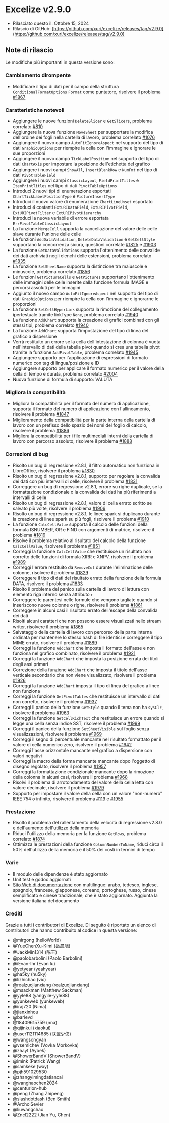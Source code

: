 # Excelize v2.9.0

* Rilasciato questo il: Ottobre 15, 2024
* Rilascio di GitHub: [https://github.com/xuri/excelize/releases/tag/v2.9.0](https://github.com/xuri/excelize/releases/tag/v2.9.0)

## Note di rilascio

Le modifiche più importanti in questa versione sono:

### Cambiamento dirompente

* Modificare il tipo di dati per il campo della struttura `ConditionalFormatOptions` `Format` come puntatore, risolvere il problema [#1867](https://github.com/xuri/excelize/issues/1867)

### Caratteristiche notevoli

* Aggiungere le nuove funzioni `DeleteSlicer` e `GetSlicers`, problema correlato [#810](https://github.com/xuri/excelize/issues/810)
* Aggiungere la nuova funzione `MoveSheet` per supportare la modifica dell'ordine dei fogli nella cartella di lavoro, problema correlato [#1076](https://github.com/xuri/excelize/issues/1076)
* Aggiungere il nuovo campo `AutoFitIgnoreAspect` nel supporto del tipo di dati `GraphicOptions` per riempire la cella con l'immagine e ignorare le sue proporzioni
* Aggiungere il nuovo campo `TickLabelPosition` nel supporto del tipo di dati `ChartAxis` per impostare la posizione dell'etichetta del grafico
* Aggiungere i nuovi campi `ShowAll`, `InsertBlankRow` e `NumFmt` nel tipo di dati `PivotTableField`
* Aggiungere i nuovi campi `ClassicLayout`, `FieldPrintTitles` e `ItemPrintTitles` nel tipo di dati `PivotTableOptions`
* Introduci 2 nuovi tipi di enumerazione esportati `ChartTickLabelPositionType` e `PictureInsertType`
* Introduci il nuovo valore di enumerazione `ChartLineUnset` esportato
* Introduci 4 costanti `ExtURIDataField`, `ExtURIPivotField`, `ExtURIPivotFilter` e `ExtURIPivotHierarchy`
* Introduci la nuova variabile di errore esportata `ErrPivotTableClassicLayout`
* La funzione `MergeCell` supporta la cancellazione del valore delle celle slave durante l'unione delle celle
* Le funzioni `AddDataValidation`, `DeleteDataValidation` e `GetCellStyle` supportano la concorrenza sicura, questioni correlate [#1825](https://github.com/xuri/excelize/issues/1825) e [#1903](https://github.com/xuri/excelize/issues/1903)
* La funzione `GetDataValidations` supporta l'ottenimento delle convalide dei dati archiviati negli elenchi delle estensioni, problema correlato [#1835](https://github.com/xuri/excelize/issues/1835)
* La funzione `SetSheetName` supporta la distinzione tra maiuscole e minuscole, problema correlato [#1856](https://github.com/xuri/excelize/issues/1856)
* Le funzioni `GetPictureCells` e `GetPictures` supportano l'ottenimento delle immagini delle celle inserite dalla funzione formula IMAGE e percorsi assoluti per le immagini
* Aggiunto il nuovo campo `AutoFitIgnoreAspect` nel supporto del tipo di dati `GraphicOptions` per riempire la cella con l'immagine e ignorarne le proporzioni
* La funzione `SetCellHyperLink` supporta la rimozione del collegamento ipertestuale tramite linkType `None`, problema correlato [#1940](https://github.com/xuri/excelize/issues/1940)
* La funzione `AddChart` supporta la creazione di grafici combinati con gli stessi tipi, problema correlato [#1940](https://github.com/xuri/excelize/issues/1940)
* La funzione `AddChart` supporta l'impostazione del tipo di linea del grafico a dispersione
* Verrà restituito un errore se la cella dell'intestazione di colonna è vuota nell'intervallo di dati della tabella pivot quando si crea una tabella pivot tramite la funzione `AddPivotTable`, problema correlato [#1945](https://github.com/xuri/excelize/issues/1945)
* Aggiungere supporto per l'applicazione di espressioni di formato numerico con tag di lingua/posizione e ID
* Aggiungere supporto per applicare il formato numerico per il valore della cella di tempo e durata, problema correlato [#2004](https://github.com/xuri/excelize/issues/2004)
* Nuova funzione di formula di supporto: VALUTA

### Migliora la compatibilità

* Migliora la compatibilità per il formato del numero di applicazione, supporta il formato del numero di applicazione con l'allineamento, risolvere il problema [#1847](https://github.com/xuri/excelize/issues/1847)
* Miglioramento della compatibilità per la parte interna della cartella di lavoro con un prefisso dello spazio dei nomi del foglio di calcolo, risolvere il problema [#1886](https://github.com/xuri/excelize/issues/1886)
* Migliora la compatibilità per i file multimediali interni della cartella di lavoro con percorso assoluto, risolvere il problema [#1888](https://github.com/xuri/excelize/issues/1888)

### Correzioni di bug

* Risolto un bug di regressione v2.8.1, il filtro automatico non funziona in LibreOffice, risolvere il problema [#1830](https://github.com/xuri/excelize/issues/1830)
* Risolto un bug di regressione v2.8.1, supporto per regolare la convalida dei dati con più intervalli di celle, risolvere il problema [#1831](https://github.com/xuri/excelize/issues/1831)
* Correggere un bug di regressione v2.8.1, errore su righe duplicate, se la formattazione condizionale o la convalida dei dati ha più riferimenti a intervalli di celle
* Risolto un bug di regressione v2.8.1, valore di cella errato scritto se salvato più volte, risolvere il problema [#1906](https://github.com/xuri/excelize/issues/1906)
* Risolto un bug di regressione v2.8.1, le linee spark si duplicano durante la creazione di linee spark su più fogli, risolvere il problema [#1910](https://github.com/xuri/excelize/issues/1910)
* La funzione `CalcCellValue` supporta il calcolo delle funzioni della formula ISNUMBER, OR e FIND con argomenti di matrice, risolvere il problema [#1819](https://github.com/xuri/excelize/issues/1819)
* Risolve il problema relativo al risultato del calcolo della funzione `CalcCellValue`, risolvere il problema [#1851](https://github.com/xuri/excelize/issues/1851)
* Correggi la funzione `CalcCellValue` che restituisce un risultato non corretto delle funzioni di formula XIRR e XNPV, risolvere il problema [#1989](https://github.com/xuri/excelize/issues/1989)
* Correggi l'errore restituito da `RemoveCol` durante l'eliminazione delle colonne, risolvere il problema [#1829](https://github.com/xuri/excelize/issues/1829)
* Correggere il tipo di dati del risultato errato della funzione della formula DATA, risolvere il problema [#1833](https://github.com/xuri/excelize/issues/1833)
* Risolto il problema del panico sulla cartella di lavoro di lettura con elemento riga interno senza attributo `r`
* Correggere le parentesi nelle formule che vengono tagliate quando si inseriscono nuove colonne o righe, risolvere il problema [#1861](https://github.com/xuri/excelize/issues/1861)
* Correggere in alcuni casi il risultato errato dell'escape della convalida dei dati
* Risolti alcuni caratteri che non possono essere visualizzati nello stream writer, risolvere il problema [#1865](https://github.com/xuri/excelize/issues/1865)
* Salvataggio della cartella di lavoro con percorso della parte interna ordinata per mantenere lo stesso hash di file identici e correggere il tipo MIME errato, risolvere il problema [#1889](https://github.com/xuri/excelize/issues/1889)
* Correggi la funzione `AddChart` che imposta il formato dell'asse e non funziona nel grafico combinato, risolvere il problema [#1921](https://github.com/xuri/excelize/issues/1921)
* Correggi la funzione `AddChart` che imposta la posizione errata dei titoli degli assi primari
* Correzione della funzione `AddChart` che imposta il titolo dell'asse verticale secondario che non viene visualizzato, risolvere il problema [#1926](https://github.com/xuri/excelize/issues/1926)
* Correggi la funzione `AddChart` imposta il tipo di linea del grafico a linee non funziona
* Correggi la funzione `GetPivotTables` che restituisce un intervallo di dati non corretto, risolvere il problema [#1937](https://github.com/xuri/excelize/issues/1937)
* Correggi il panico della funzione `GetStyle` quando il tema non ha `sysClr`, risolvere il problema [#1963](https://github.com/xuri/excelize/issues/1963)
* Correggi la funzione `GetCellRichText` che restituisce un errore quando si legge una cella senza indice SST, risolvere il problema [#1999](https://github.com/xuri/excelize/issues/1999)
* Correggi il panico della funzione `SetSheetVisible` sul foglio senza visualizzazioni, risolvere il problema [#1969](https://github.com/xuri/excelize/issues/1969)
* Correggi il segno di percentuale mancante nel risultato formattato per il valore di cella numerico zero, risolvere il problema [#1942](https://github.com/xuri/excelize/issues/1942)
* Correggi l'asse orizzontale mancante nel grafico a dispersione con valori negativi
* Correggi la macro della forma mancante mancante dopo l'oggetto di disegno regolato, risolvere il problema [#1957](https://github.com/xuri/excelize/issues/1957)
* Correggi la formattazione condizionale mancante dopo la rimozione della colonna in alcuni casi, risolvere il problema [#1968](https://github.com/xuri/excelize/issues/1968)
* Risolvi il problema di arrotondamento del valore della cella letta con valore decimale, risolvere il problema [#1979](https://github.com/xuri/excelize/issues/1979)
* Supporto per impostare il valore della cella con un valore "non-numero" IEEE 754 o infinito, risolvere il problema [#119](https://github.com/xuri/excelize/issues/119) e [#1955](https://github.com/xuri/excelize/issues/1955)

### Prestazione

* Risolto il problema del rallentamento della velocità di regressione v2.8.0 e dell'aumento dell'utilizzo della memoria
* Riduci l'utilizzo della memoria per la funzione `GetRows`, problema correlato [#1874](https://github.com/xuri/excelize/issues/1874)
* Ottimizza le prestazioni della funzione `ColumnNumberToName`, riduci circa il 50% dell'utilizzo della memoria e il 50% dei costi in termini di tempo

### Varie

* Il modulo delle dipendenze è stato aggiornato
* Unit test e godoc aggiornati
* [Sito Web di documentazione](https://xuri.me/excelize) con multilingue: arabo, tedesco, inglese, spagnolo, francese, giapponese, coreano, portoghese, russo, cinese semplificato e cinese tradizionale, che è stato aggiornato. Aggiunta la versione italiana del documento

### Crediti

Grazie a tutti i contributori di Excelize. Di seguito è riportato un elenco di contributori che hanno contribuito al codice in questa versione:

* @mirgong (helloWorld)
* @YueChenXu-Kimi (岳晨旭)
* @JackMin1314 (陈王)
* @paolobarbolini (Paolo Barbolini)
* @iEvan-lhr (Evan lu)
* @yetyear (yeahyear)
* @ha5ky (hu5ky)
* @lizhichao (vic)
* @realzuojianxiang (realzuojianxiang)
* @msackman (Matthew Sackman)
* @yyle88 (yangyile-yyle88)
* @yunkeweb (yunkeweb)
* @iraj720 (Nima)
* @jianxinhou
* @barlevd
* @18409615759 (nna)
* @qijinkui (xiaokui)
* @user1121114685 (联盟少侠)
* @wangsongyan
* @vsemichev (Vovka Morkovka)
* @zhayt (Aybek)
* @ShowerBandV (ShowerBandV)
* @imink (Patrick Wang)
* @samkeke (wxy)
* @pjh591029530
* @zhangyimingdatiancai
* @wanghaochen2024
* @centurion-hub
* @peng (Zhang Zhipeng)
* @slashdotdash (Ben Smith)
* @ArcholSevier
* @liuwangchao
* @Zncl2222 (Jian Yu, Chen)
